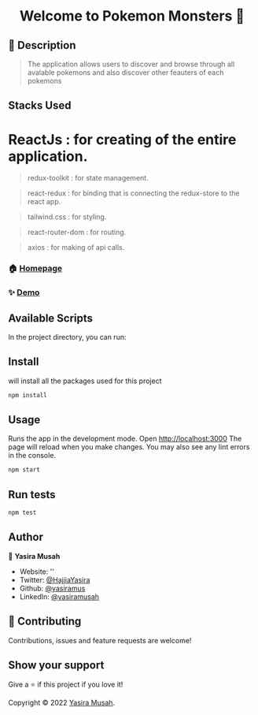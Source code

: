 <h1 align="center">Welcome to Pokemon Monsters 👋</h1>

## 📝 Description

> The application allows users to discover and browse through all avalable pokemons and also discover other feauters of each pokemons

## Stacks Used

# ReactJs : for creating of the entire application.

> redux-toolkit : for state management.

> react-redux : for binding that is connecting the redux-store to the react app.

> tailwind.css : for styling.

> react-router-dom : for routing.

> axios : for making of api calls.

<!-- ### 🏠 [Homepage](https://github.com/yasiramus/pokemon.git) -->
### 🏠 [Homepage](App)

### ✨ [Demo](http://pokemon-eta-black.vercel.app/)

## Available Scripts
<p>In the project directory, you can run:</p>

## Install

<p>will install all the packages used for this project</p>

```sh
npm install
```

## Usage

<p>Runs the app in the development mode. Open <a href="http://localhost:3000" target="_blank">http://localhost:3000</a> 
  The page will reload when you make changes. You may also see any lint errors in the console.
</p>

```sh
npm start
```

## Run tests

```sh
npm test
```

## Author

👤 **Yasira Musah**

* Website: ''
* Twitter: [@HajjiaYasira](https://twitter.com/HajjiaYasira)
* Github: [@yasiramus](https://github.com/yasiramus)
* LinkedIn: [@yasiramusah](https://linkedin.com/in/yasiramusah)

## 🤝 Contributing

Contributions, issues and feature requests are welcome!

## Show your support

Give a ⭐️ if this project if you love  it!

Copyright © 2022 [Yasira Musah](https://github.com/yasiramus).